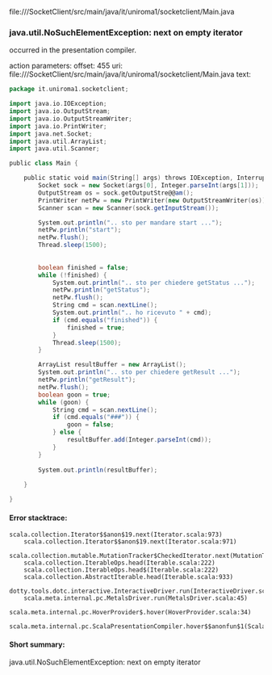 file://<WORKSPACE>/SocketClient/src/main/java/it/uniroma1/socketclient/Main.java
### java.util.NoSuchElementException: next on empty iterator

occurred in the presentation compiler.

action parameters:
offset: 455
uri: file://<WORKSPACE>/SocketClient/src/main/java/it/uniroma1/socketclient/Main.java
text:
```scala
package it.uniroma1.socketclient;

import java.io.IOException;
import java.io.OutputStream;
import java.io.OutputStreamWriter;
import java.io.PrintWriter;
import java.net.Socket;
import java.util.ArrayList;
import java.util.Scanner;

public class Main {

    public static void main(String[] args) throws IOException, InterruptedException {
        Socket sock = new Socket(args[0], Integer.parseInt(args[1]));
        OutputStream os = sock.getOutputStre@@am();
        PrintWriter netPw = new PrintWriter(new OutputStreamWriter(os));
        Scanner scan = new Scanner(sock.getInputStream());

        System.out.println(".. sto per mandare start ...");
        netPw.println("start");
        netPw.flush();
        Thread.sleep(1500);
        
        
        boolean finished = false;
        while (!finished) {
            System.out.println(".. sto per chiedere getStatus ...");
            netPw.println("getStatus");
            netPw.flush();
            String cmd = scan.nextLine();
            System.out.println(".. ho ricevuto " + cmd);
            if (cmd.equals("finished")) {
                finished = true;
            }
            Thread.sleep(1500);
        }

        ArrayList resultBuffer = new ArrayList();
        System.out.println(".. sto per chiedere getResult ...");
        netPw.println("getResult");
        netPw.flush();
        boolean goon = true;
        while (goon) {
            String cmd = scan.nextLine();
            if (cmd.equals("###")) {
                goon = false;
            } else {
                resultBuffer.add(Integer.parseInt(cmd));
            }
        }
        
        System.out.println(resultBuffer);
        
    }

}

```



#### Error stacktrace:

```
scala.collection.Iterator$$anon$19.next(Iterator.scala:973)
	scala.collection.Iterator$$anon$19.next(Iterator.scala:971)
	scala.collection.mutable.MutationTracker$CheckedIterator.next(MutationTracker.scala:76)
	scala.collection.IterableOps.head(Iterable.scala:222)
	scala.collection.IterableOps.head$(Iterable.scala:222)
	scala.collection.AbstractIterable.head(Iterable.scala:933)
	dotty.tools.dotc.interactive.InteractiveDriver.run(InteractiveDriver.scala:168)
	scala.meta.internal.pc.MetalsDriver.run(MetalsDriver.scala:45)
	scala.meta.internal.pc.HoverProvider$.hover(HoverProvider.scala:34)
	scala.meta.internal.pc.ScalaPresentationCompiler.hover$$anonfun$1(ScalaPresentationCompiler.scala:329)
```
#### Short summary: 

java.util.NoSuchElementException: next on empty iterator